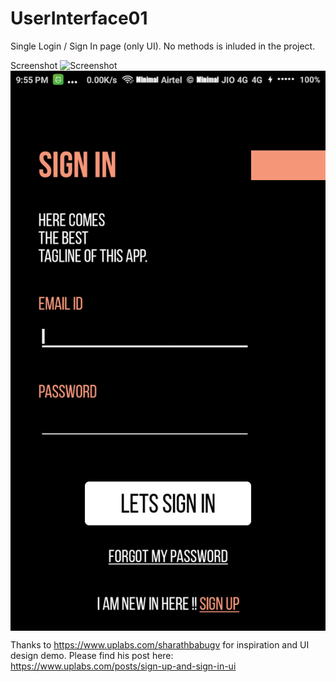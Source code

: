 # UserInterface01
Single Login / Sign In page (only UI). No methods is inluded in the project. 

Screenshot
![Screenshot](UserInterface01/Screenshot_.png)
<br>
<img src="Screenshot_.png" align="center" />
<br>


Thanks to https://www.uplabs.com/sharathbabugv for inspiration and UI design demo.
Please find his post here: https://www.uplabs.com/posts/sign-up-and-sign-in-ui
